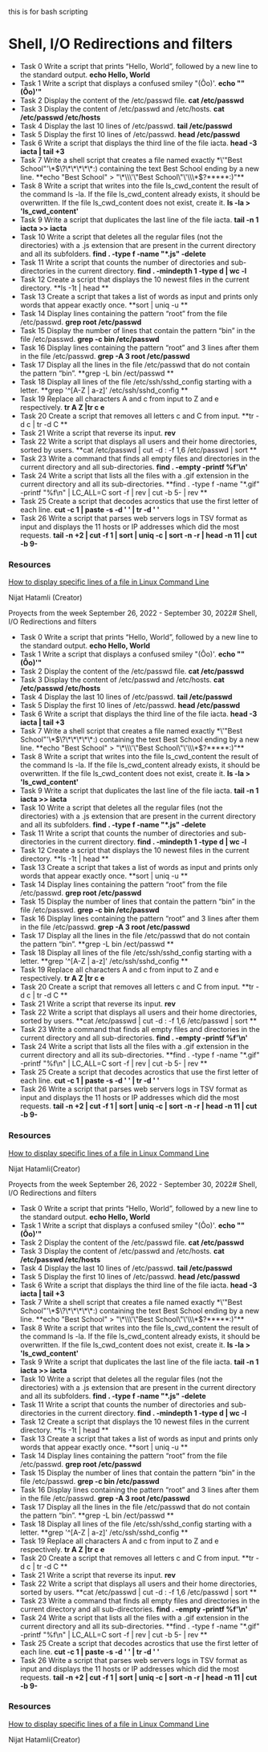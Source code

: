 this is for bash scripting



# Shell, I/O Redirections and filters

* Task 0 Write a script that prints “Hello, World”, followed by a new line to the standard output. **echo Hello, World**
* Task 1 Write a script that displays a confused smiley "(Ôo)'. **echo "\"(Ôo)'"**
* Task 2 Display the content of the /etc/passwd file. **cat /etc/passwd**
* Task 3 Display the content of /etc/passwd and /etc/hosts. **cat /etc/passwd /etc/hosts**
* Task 4 Display the last 10 lines of /etc/passwd. **tail /etc/passwd**
* Task 5 Display the first 10 lines of /etc/passwd. **head /etc/passwd**
* Task 6 Write a script that displays the third line of the file iacta. **head -3 iacta | tail +3**
* Task 7 Write a shell script that creates a file named exactly \*\\'"Best School"\'\\*$\?\*\*\*\*\*:) containing the text Best School ending by a new line. **echo "Best School" > "\*\\\'\"Best School\"\'\\\*$\?\*\*\*\*\*:)"**
* Task 8 Write a script that writes into the file ls_cwd_content the result of the command ls -la. If the file ls_cwd_content already exists, it should be overwritten. If the file ls_cwd_content does not exist, create it. **ls -la > 'ls_cwd_content'**
* Task 9 Write a script that duplicates the last line of the file iacta. **tail -n 1 iacta >> iacta**
* Task 10 Write a script that deletes all the regular files (not the directories) with a .js extension that are present in the current directory and all its subfolders. **find . -type f -name "*.js" -delete**
* Task 11 Write a script that counts the number of directories and sub-directories in the current directory. **find . -mindepth 1 -type d | wc -l**
* Task 12 Create a script that displays the 10 newest files in the current directory. **ls -1t | head **
* Task 13 Create a script that takes a list of words as input and prints only words that appear exactly once. **sort | uniq -u **
* Task 14 Display lines containing the pattern “root” from the file /etc/passwd. **grep root /etc/passwd**
* Task 15 Display the number of lines that contain the pattern “bin” in the file /etc/passwd. **grep -c bin /etc/passwd**
* Task 16 Display lines containing the pattern “root” and 3 lines after them in the file /etc/passwd. **grep -A 3 root /etc/passwd**
* Task 17 Display all the lines in the file /etc/passwd that do not contain the pattern “bin”. **grep -L bin /ect/passwd **
* Task 18 Display all lines of the file /etc/ssh/sshd_config starting with a letter. **grep '^[A-Z | a-z]' /etc/ssh/sshd_config **
* Task 19 Replace all characters A and c from input to Z and e respectively. **tr A Z |tr c e**
* Task 20 Create a script that removes all letters c and C from input. **tr -d c | tr -d C **
* Task 21 Write a script that reverse its input. **rev**
* Task 22 Write a script that displays all users and their home directories, sorted by users. **cat /etc/passwd | cut -d : -f 1,6 /etc/passwd | sort **
* Task 23 Write a command that finds all empty files and directories in the current directory and all sub-directories. **find . -empty -printf %f'\n'**
* Task 24 Write a script that lists all the files with a .gif extension in the current directory and all its sub-directories. **find . -type f -name "*.gif" -printf "%f\n" | LC_ALL=C sort -f | rev | cut -b 5- | rev **
* Task 25 Create a script that decodes acrostics that use the first letter of each line. **cut -c 1 | paste -s -d ' ' | tr -d ' '**
* Task 26 Write a script that parses web servers logs in TSV format as input and displays the 11 hosts or IP addresses which did the most requests. **tail -n +2 | cut -f 1 | sort | uniq -c | sort -n -r | head -n 11 | cut -b 9-**

### Resources
[How to display specific lines of a file in Linux Command Line](https://linuxhandbook.com/display-specific-lines/)

Nijat Hatamli (Creator)

Proyects from the week September 26, 2022 - September 30, 2022# Shell, I/O Redirections and filters

* Task 0 Write a script that prints “Hello, World”, followed by a new line to the standard output. **echo Hello, World**
* Task 1 Write a script that displays a confused smiley "(Ôo)'. **echo "\"(Ôo)'"**
* Task 2 Display the content of the /etc/passwd file. **cat /etc/passwd**
* Task 3 Display the content of /etc/passwd and /etc/hosts. **cat /etc/passwd /etc/hosts**
* Task 4 Display the last 10 lines of /etc/passwd. **tail /etc/passwd**
* Task 5 Display the first 10 lines of /etc/passwd. **head /etc/passwd**
* Task 6 Write a script that displays the third line of the file iacta. **head -3 iacta | tail +3**
* Task 7 Write a shell script that creates a file named exactly \*\\'"Best School"\'\\*$\?\*\*\*\*\*:) containing the text Best School ending by a new line. **echo "Best School" > "\*\\\'\"Best School\"\'\\\*$\?\*\*\*\*\*:)"**
* Task 8 Write a script that writes into the file ls_cwd_content the result of the command ls -la. If the file ls_cwd_content already exists, it should be overwritten. If the file ls_cwd_content does not exist, create it. **ls -la > 'ls_cwd_content'**
* Task 9 Write a script that duplicates the last line of the file iacta. **tail -n 1 iacta >> iacta**
* Task 10 Write a script that deletes all the regular files (not the directories) with a .js extension that are present in the current directory and all its subfolders. **find . -type f -name "*.js" -delete**
* Task 11 Write a script that counts the number of directories and sub-directories in the current directory. **find . -mindepth 1 -type d | wc -l**
* Task 12 Create a script that displays the 10 newest files in the current directory. **ls -1t | head **
* Task 13 Create a script that takes a list of words as input and prints only words that appear exactly once. **sort | uniq -u **
* Task 14 Display lines containing the pattern “root” from the file /etc/passwd. **grep root /etc/passwd**
* Task 15 Display the number of lines that contain the pattern “bin” in the file /etc/passwd. **grep -c bin /etc/passwd**
* Task 16 Display lines containing the pattern “root” and 3 lines after them in the file /etc/passwd. **grep -A 3 root /etc/passwd**
* Task 17 Display all the lines in the file /etc/passwd that do not contain the pattern “bin”. **grep -L bin /ect/passwd **
* Task 18 Display all lines of the file /etc/ssh/sshd_config starting with a letter. **grep '^[A-Z | a-z]' /etc/ssh/sshd_config **
* Task 19 Replace all characters A and c from input to Z and e respectively. **tr A Z |tr c e**
* Task 20 Create a script that removes all letters c and C from input. **tr -d c | tr -d C **
* Task 21 Write a script that reverse its input. **rev**
* Task 22 Write a script that displays all users and their home directories, sorted by users. **cat /etc/passwd | cut -d : -f 1,6 /etc/passwd | sort **
* Task 23 Write a command that finds all empty files and directories in the current directory and all sub-directories. **find . -empty -printf %f'\n'**
* Task 24 Write a script that lists all the files with a .gif extension in the current directory and all its sub-directories. **find . -type f -name "*.gif" -printf "%f\n" | LC_ALL=C sort -f | rev | cut -b 5- | rev **
* Task 25 Create a script that decodes acrostics that use the first letter of each line. **cut -c 1 | paste -s -d ' ' | tr -d ' '**
* Task 26 Write a script that parses web servers logs in TSV format as input and displays the 11 hosts or IP addresses which did the most requests. **tail -n +2 | cut -f 1 | sort | uniq -c | sort -n -r | head -n 11 | cut -b 9-**

### Resources
[How to display specific lines of a file in Linux Command Line](https://linuxhandbook.com/display-specific-lines/)

Nijat Hatamli(Creator)

Proyects from the week September 26, 2022 - September 30, 2022# Shell, I/O Redirections and filters

* Task 0 Write a script that prints “Hello, World”, followed by a new line to the standard output. **echo Hello, World**
* Task 1 Write a script that displays a confused smiley "(Ôo)'. **echo "\"(Ôo)'"**
* Task 2 Display the content of the /etc/passwd file. **cat /etc/passwd**
* Task 3 Display the content of /etc/passwd and /etc/hosts. **cat /etc/passwd /etc/hosts**
* Task 4 Display the last 10 lines of /etc/passwd. **tail /etc/passwd**
* Task 5 Display the first 10 lines of /etc/passwd. **head /etc/passwd**
* Task 6 Write a script that displays the third line of the file iacta. **head -3 iacta | tail +3**
* Task 7 Write a shell script that creates a file named exactly \*\\'"Best School"\'\\*$\?\*\*\*\*\*:) containing the text Best School ending by a new line. **echo "Best School" > "\*\\\'\"Best School\"\'\\\*$\?\*\*\*\*\*:)"**
* Task 8 Write a script that writes into the file ls_cwd_content the result of the command ls -la. If the file ls_cwd_content already exists, it should be overwritten. If the file ls_cwd_content does not exist, create it. **ls -la > 'ls_cwd_content'**
* Task 9 Write a script that duplicates the last line of the file iacta. **tail -n 1 iacta >> iacta**
* Task 10 Write a script that deletes all the regular files (not the directories) with a .js extension that are present in the current directory and all its subfolders. **find . -type f -name "*.js" -delete**
* Task 11 Write a script that counts the number of directories and sub-directories in the current directory. **find . -mindepth 1 -type d | wc -l**
* Task 12 Create a script that displays the 10 newest files in the current directory. **ls -1t | head **
* Task 13 Create a script that takes a list of words as input and prints only words that appear exactly once. **sort | uniq -u **
* Task 14 Display lines containing the pattern “root” from the file /etc/passwd. **grep root /etc/passwd**
* Task 15 Display the number of lines that contain the pattern “bin” in the file /etc/passwd. **grep -c bin /etc/passwd**
* Task 16 Display lines containing the pattern “root” and 3 lines after them in the file /etc/passwd. **grep -A 3 root /etc/passwd**
* Task 17 Display all the lines in the file /etc/passwd that do not contain the pattern “bin”. **grep -L bin /ect/passwd **
* Task 18 Display all lines of the file /etc/ssh/sshd_config starting with a letter. **grep '^[A-Z | a-z]' /etc/ssh/sshd_config **
* Task 19 Replace all characters A and c from input to Z and e respectively. **tr A Z |tr c e**
* Task 20 Create a script that removes all letters c and C from input. **tr -d c | tr -d C **
* Task 21 Write a script that reverse its input. **rev**
* Task 22 Write a script that displays all users and their home directories, sorted by users. **cat /etc/passwd | cut -d : -f 1,6 /etc/passwd | sort **
* Task 23 Write a command that finds all empty files and directories in the current directory and all sub-directories. **find . -empty -printf %f'\n'**
* Task 24 Write a script that lists all the files with a .gif extension in the current directory and all its sub-directories. **find . -type f -name "*.gif" -printf "%f\n" | LC_ALL=C sort -f | rev | cut -b 5- | rev **
* Task 25 Create a script that decodes acrostics that use the first letter of each line. **cut -c 1 | paste -s -d ' ' | tr -d ' '**
* Task 26 Write a script that parses web servers logs in TSV format as input and displays the 11 hosts or IP addresses which did the most requests. **tail -n +2 | cut -f 1 | sort | uniq -c | sort -n -r | head -n 11 | cut -b 9-**

### Resources
[How to display specific lines of a file in Linux Command Line](https://linuxhandbook.com/display-specific-lines/)

Nijat Hatamli(Creator)


